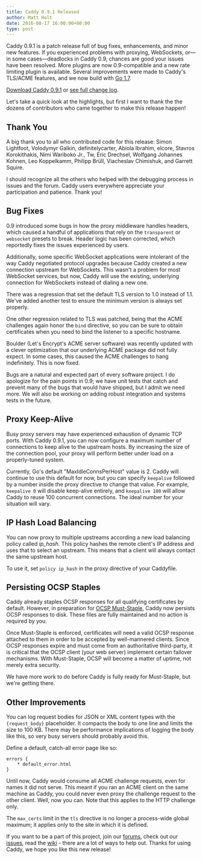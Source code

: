 ```yaml
---
title: Caddy 0.9.1 Released
author: Matt Holt
date: 2016-08-17 16:00:00+00:00
type: post
---
```


Caddy 0.9.1 is a patch release full of bug fixes, enhancements, and minor new features. If you experienced problems with proxying, WebSockets, or&mdash;in some cases&mdash;deadlocks in Caddy 0.9, chances are good your issues have been resolved. More plugins are now 0.9-compatible and a new rate limiting plugin is available. Several improvements were made to Caddy's TLS/ACME features, and we now build with [Go 1.7](https://blog.golang.org/go1.7).

[Download Caddy 0.9.1](/download) or [see full change log](https://github.com/mholt/caddy/releases/tag/v0.9.1).

Let's take a quick look at the highlights, but first I want to thank the the dozens of contributors who came together to make this release happen!


## Thank You

A big thank you to all who contributed code for this release: Simon Lightfoot, Volodymyr Galkin, definitelycarter, Abiola Ibrahim, elcore, Stavros Korokithakis, Nimi Wariboko Jr., Tw, Eric Drechsel, Wolfgang Johannes Kohnen, Leo Koppelkamm, Philipp Brüll, Viacheslav Chimishuk, and Garrett Squire.

I should recognize all the others who helped with the debugging process in issues and the forum. Caddy users everywhere appreciate your participation and patience. Thank you!


## Bug Fixes

0.9 introduced some bugs in how the proxy middleware handles headers, which caused a handful of applications that rely on the `transparent` or `websocket` presets to break. Header logic has been corrected, which reportedly fixes the issues experienced by users.

Additionally, some specific WebSocket applications were intolerant of the way Caddy negotiated protocol upgrades because Caddy created a new connection upstream for WebSockets. This wasn't a problem for most WebSocket services, but now, Caddy will use the existing, underlying connection for WebSockets instead of dialing a new one.

There was a regression that set the default TLS version to 1.0 instead of 1.1. We've added another test to ensure the minimum version is always set properly.

One other regression related to TLS was patched, being that the ACME challenges again honor the `bind` directive, so you can be sure to obtain certificates when you need to bind the listener to a specific hostname.

Boulder (Let's Encrypt's ACME server software) was recently updated with a clever optimization that our underlying ACME package did not fully expect. In some cases, this caused the ACME challenges to hang indefinitely. This is now fixed.

Bugs are a natural and expected part of every software project. I do apologize for the pain points in 0.9; we have unit tests that catch and prevent many of the bugs that would have shipped, but I admit we need more. We will also be working on adding robust integration and systems tests in the future.


## Proxy Keep-Alive

Busy proxy servers may have experienced exhaustion of dynamic TCP ports. With Caddy 0.9.1, you can now configure a maximum number of connections to keep alive to the upstream hosts. By increasing the size of the connection pool, your proxy will perform better under load on a properly-tuned system.

Currently, Go's default "MaxIdleConnsPerHost" value is 2. Caddy will continue to use this default for now, but you can specify `keepalive` followed by a number inside the proxy directive to change that value. For example, `keepalive 0` will disable keep-alive entirely, and `keepalive 100` will allow Caddy to reuse 100 concurrent connections. The ideal number for your situation will vary.


## IP Hash Load Balancing

You can now proxy to multiple upstreams according a new load balancing policy called _ip\_hash_. This policy hashes the remote client's IP address and uses that to select an upstream. This means that a client will always contact the same upstream host.

To use it, set `policy ip_hash` in the proxy directive of your Caddyfile.


## Persisting OCSP Staples

Caddy already staples OCSP responses for all qualifying certificates by default. However, in preparation for [OCSP Must-Staple](https://www.grc.com/revocation/ocsp-must-staple.htm), Caddy now persists OCSP responses to disk. These files are fully maintained and no action is required by you.

Once Must-Staple is enforced, certificates will need a valid OCSP response attached to them in order to be accepted by well-mannered clients. Since OCSP responses expire and must come from an authoritative third-party, it is critical that the OCSP client (your web server) implement certain failover mechanisms. With Must-Staple, OCSP will become a matter of uptime, not merely extra security.

We have more work to do before Caddy is fully ready for Must-Staple, but we're getting there.


## Other Improvements

You can log request bodies for JSON or XML content types with the `{request_body}` placeholder. It compacts the body to one line and limits the size to 100 KB. There may be performance implications of logging the body like this, so very busy servers should probably avoid this.

Define a default, catch-all error page like so:

```
errors {
    * default_error.html
}
```

Until now, Caddy would consume all ACME challenge requests, even for names it did not serve. This meant if you ran an ACME client on the same machine as Caddy, you could never even proxy the challenge request to the other client. Well, now you can. Note that this applies to the HTTP challenge only.

The `max_certs` limit in the `tls` directive is no longer a process-wide global maximum; it applies only to the site in which it is defined.

If you want to be a part of this project, join our [forums](https://caddy.community), check out our [issues](https://github.com/mholt/caddy/issues), read the [wiki](https://github.com/mholt/caddy/wiki) - there are a lot of ways to help out. Thanks for using Caddy, we hope you like this new release!
